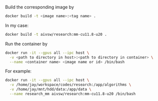 
Build the corresponding image by 
```bash
docker build -t <image name>:<tag name> .
```
In my case:
```bash
docker build -t aivsw/research:mm-cu11.8-u20 .
```

Run the container by
```bash
docker run -it --gpus all --ipc host \
  -v <path to directory in host>:<path to directory in container> \
  --name <container name> <image name or id> /bin/bash
```
For example:
```bash
docker run -it --gpus all --ipc host \
  -v /home/jay/workspace/codes/research:/app/algorithms \
  -v /home/jay/mnt/hdd/data:/app/data \
  --name research_mm aivsw/research:mm-cu11.8-u20 /bin/bash
```

